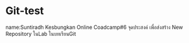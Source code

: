 # Git-test
name:Suntiradh Kesbungkan
Online Coadcamp#6
จุดประสงค์ เพื่อส่งสร้าง New Repository ในLab ในบทเรียนGit
